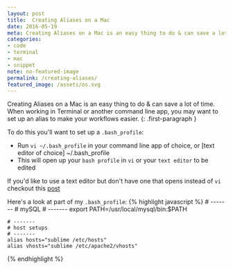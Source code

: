 ```yaml
---
layout: post
title:  Creating Aliases on a Mac
date: 2016-05-19
meta: Creating Aliases on a Mac is an easy thing to do & can save a lot of time
categories:
- code
- terminal
- mac
- snippet
note: no-featured-image
permalink: /creating-aliases/
featured_image: /assets/os.svg
---
```


Creating Aliases on a Mac is an easy thing to do & can save a lot of time. When working in Terminal or another command line app, you may want to set up an alias to make your workflows easier.
{: .first-paragraph }

To do this you'll want to set up a `.bash_profile`:

- Run `vi ~/.bash_profile` in your command line app of choice, or [text editor of choice] ~/.bash_profile
- This will open up your `bash profile` in `vi` or your `text editor` to be edited

If you'd like to use a text editor but don't have one that opens instead of `vi` checkout this [post](//help.github.com/articles/associating-text-editors-with-git/)

Here's a look at part of my `.bash_profile`:
{% highlight javascript %}
	# -------
	# mySQL
	# -------
	export PATH=/usr/local/mysql/bin:$PATH

	# -------
	# host setups
	# -------
	alias hosts="sublime /etc/hosts"
	alias vhosts="sublime /etc/apache2/vhosts"
{% endhighlight %}